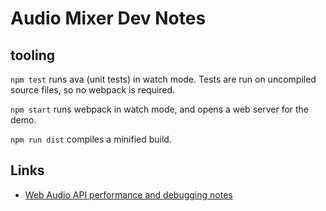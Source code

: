 # Audio Mixer Dev Notes

## tooling

`npm test` runs ava (unit tests) in watch mode. Tests are run on uncompiled source files, so no webpack is required.

`npm start` runs webpack in watch mode, and opens a web server for the demo.

`npm run dist` compiles a minified build.

## Links

- [Web Audio API performance and debugging notes](https://padenot.github.io/web-audio-perf/)
